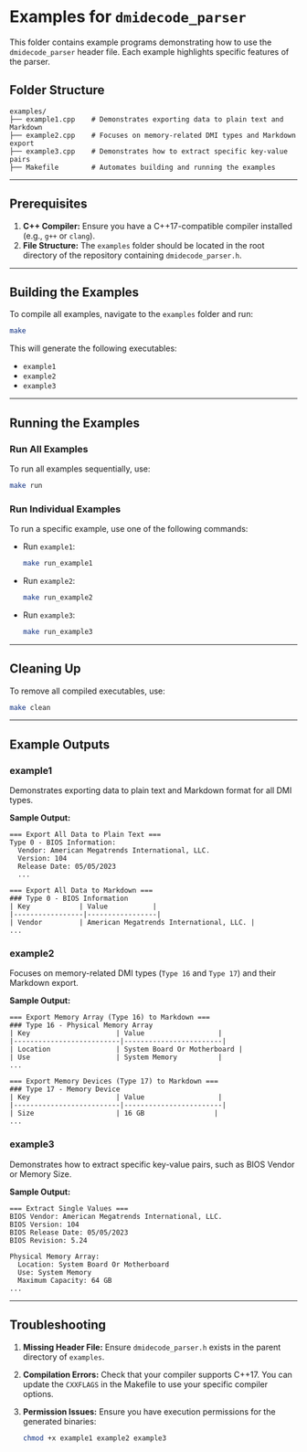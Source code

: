# Examples for `dmidecode_parser`

This folder contains example programs demonstrating how to use the `dmidecode_parser` header file. Each example highlights specific features of the parser.

## Folder Structure

```
examples/
├── example1.cpp    # Demonstrates exporting data to plain text and Markdown
├── example2.cpp    # Focuses on memory-related DMI types and Markdown export
├── example3.cpp    # Demonstrates how to extract specific key-value pairs
├── Makefile        # Automates building and running the examples
```

---

## Prerequisites

1. **C++ Compiler:** Ensure you have a C++17-compatible compiler installed (e.g., `g++` or `clang`).
2. **File Structure:** The `examples` folder should be located in the root directory of the repository containing `dmidecode_parser.h`.

---

## Building the Examples

To compile all examples, navigate to the `examples` folder and run:

```bash
make
```

This will generate the following executables:
- `example1`
- `example2`
- `example3`

---

## Running the Examples

### Run All Examples
To run all examples sequentially, use:

```bash
make run
```

### Run Individual Examples
To run a specific example, use one of the following commands:

- Run `example1`:
  ```bash
  make run_example1
  ```
- Run `example2`:
  ```bash
  make run_example2
  ```
- Run `example3`:
  ```bash
  make run_example3
  ```

---

## Cleaning Up

To remove all compiled executables, use:

```bash
make clean
```

---

## Example Outputs

### **example1**
Demonstrates exporting data to plain text and Markdown format for all DMI types.

**Sample Output:**
```
=== Export All Data to Plain Text ===
Type 0 - BIOS Information:
  Vendor: American Megatrends International, LLC.
  Version: 104
  Release Date: 05/05/2023
  ...

=== Export All Data to Markdown ===
### Type 0 - BIOS Information
| Key            | Value           |
|-----------------|-----------------|
| Vendor         | American Megatrends International, LLC. |
...
```

### **example2**
Focuses on memory-related DMI types (`Type 16` and `Type 17`) and their Markdown export.

**Sample Output:**
```
=== Export Memory Array (Type 16) to Markdown ===
### Type 16 - Physical Memory Array
| Key                     | Value                  |
|--------------------------|------------------------|
| Location                | System Board Or Motherboard |
| Use                     | System Memory          |
...

=== Export Memory Devices (Type 17) to Markdown ===
### Type 17 - Memory Device
| Key                     | Value                  |
|--------------------------|------------------------|
| Size                    | 16 GB                 |
...
```

### **example3**
Demonstrates how to extract specific key-value pairs, such as BIOS Vendor or Memory Size.

**Sample Output:**
```
=== Extract Single Values ===
BIOS Vendor: American Megatrends International, LLC.
BIOS Version: 104
BIOS Release Date: 05/05/2023
BIOS Revision: 5.24

Physical Memory Array:
  Location: System Board Or Motherboard
  Use: System Memory
  Maximum Capacity: 64 GB
...
```

---

## Troubleshooting

1. **Missing Header File:**
   Ensure `dmidecode_parser.h` exists in the parent directory of `examples`.

2. **Compilation Errors:**
   Check that your compiler supports C++17. You can update the `CXXFLAGS` in the Makefile to use your specific compiler options.

3. **Permission Issues:**
   Ensure you have execution permissions for the generated binaries:
   ```bash
   chmod +x example1 example2 example3
   ```
